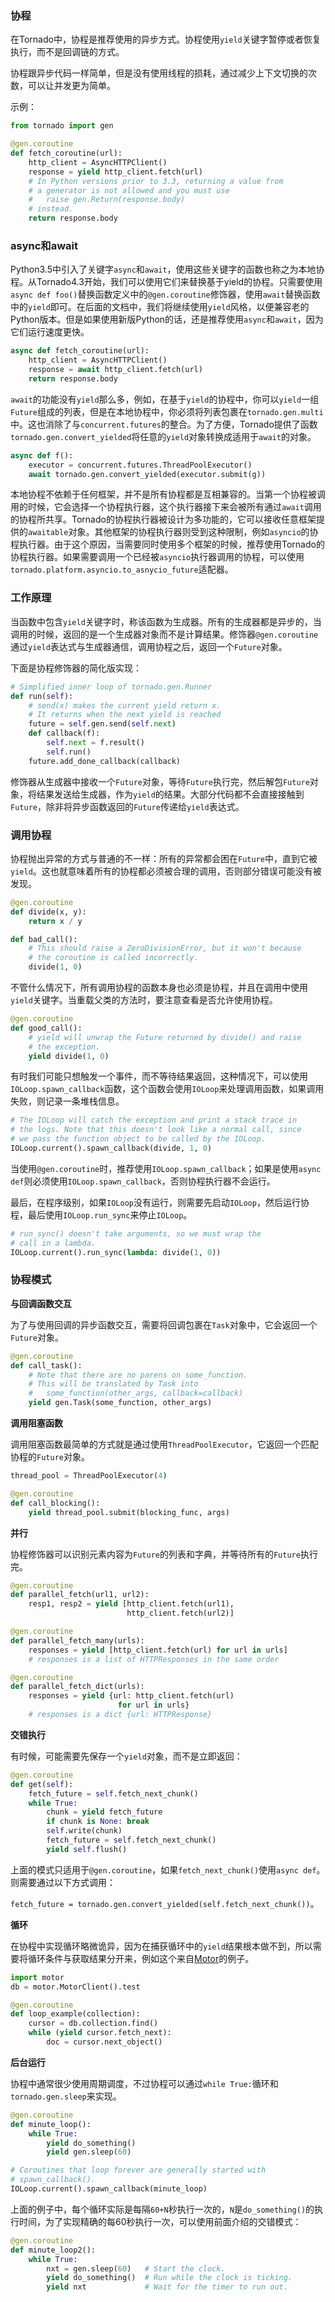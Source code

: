 ### 协程

在Tornado中，协程是推荐使用的异步方式。协程使用`yield`关键字暂停或者恢复执行，而不是回调链的方式。

协程跟异步代码一样简单，但是没有使用线程的损耗，通过减少上下文切换的次数，可以让并发更为简单。

示例：

```python
from tornado import gen

@gen.coroutine
def fetch_coroutine(url):
    http_client = AsyncHTTPClient()
    response = yield http_client.fetch(url)
    # In Python versions prior to 3.3, returning a value from
    # a generator is not allowed and you must use
    #   raise gen.Return(response.body)
    # instead.
    return response.body
```

### async和await

Python3.5中引入了关键字`async`和`await`，使用这些关键字的函数也称之为本地协程。从Tornado4.3开始，我们可以使用它们来替换基于yield的协程。只需要使用`async def foo()`替换函数定义中的`@gen.coroutine`修饰器，使用`await`替换函数中的`yield`即可。在后面的文档中，我们将继续使用`yield`风格，以便兼容老的Python版本。但是如果使用新版Python的话，还是推荐使用`async`和`await`，因为它们运行速度更快。

```python
async def fetch_coroutine(url):
    http_client = AsyncHTTPClient()
    response = await http_client.fetch(url)
    return response.body
```

`await`的功能没有`yield`那么多，例如，在基于`yield`的协程中，你可以`yield`一组`Future`组成的列表，但是在本地协程中，你必须将列表包裹在`tornado.gen.multi`中。这也消除了与`concurrent.futures`的整合。为了方便，Tornado提供了函数`tornado.gen.convert_yielded`将任意的`yield`对象转换成适用于`await`的对象。

```python
async def f():
    executor = concurrent.futures.ThreadPoolExecutor()
    await tornado.gen.convert_yielded(executor.submit(g))
```

本地协程不依赖于任何框架，并不是所有协程都是互相兼容的。当第一个协程被调用的时候，它会选择一个协程执行器，这个执行器接下来会被所有通过`await`调用的协程所共享。Tornado的协程执行器被设计为多功能的，它可以接收任意框架提供的`awaitable`对象。其他框架的协程执行器则受到这种限制，例如`asyncio`的协程执行器。由于这个原因，当需要同时使用多个框架的时候，推荐使用Tornado的协程执行器。如果需要调用一个已经被`asyncio`执行器调用的协程，可以使用`tornado.platform.asyncio.to_asnycio_future`适配器。

### 工作原理

当函数中包含`yield`关键字时，称该函数为生成器。所有的生成器都是异步的，当调用的时候，返回的是一个生成器对象而不是计算结果。修饰器`@gen.coroutine`通过`yield`表达式与生成器通信，调用协程之后，返回一个`Future`对象。

下面是协程修饰器的简化版实现：

```python
# Simplified inner loop of tornado.gen.Runner
def run(self):
    # send(x) makes the current yield return x.
    # It returns when the next yield is reached
    future = self.gen.send(self.next)
    def callback(f):
        self.next = f.result()
        self.run()
    future.add_done_callback(callback)
```

修饰器从生成器中接收一个`Future`对象，等待`Future`执行完，然后解包`Future`对象，将结果发送给生成器，作为`yield`的结果。大部分代码都不会直接接触到`Future`，除非将异步函数返回的`Future`传递给`yield`表达式。

### 调用协程

协程抛出异常的方式与普通的不一样：所有的异常都会困在`Future`中，直到它被`yield`。这也就意味着所有的协程都必须被合理的调用，否则部分错误可能没有被发现。

```python
@gen.coroutine
def divide(x, y):
    return x / y

def bad_call():
    # This should raise a ZeroDivisionError, but it won't because
    # the coroutine is called incorrectly.
    divide(1, 0)
```

不管什么情况下，所有调用协程的函数本身也必须是协程，并且在调用中使用`yield`关键字。当重载父类的方法时，要注意查看是否允许使用协程。

```python
@gen.coroutine
def good_call():
    # yield will unwrap the Future returned by divide() and raise
    # the exception.
    yield divide(1, 0)
```

有时我们可能只想触发一个事件，而不等待结果返回，这种情况下，可以使用`IOLoop.spawn_callback`函数，这个函数会使用`IOLoop`来处理调用函数，如果调用失败，则记录一条堆栈信息。

```python
# The IOLoop will catch the exception and print a stack trace in
# the logs. Note that this doesn't look like a normal call, since
# we pass the function object to be called by the IOLoop.
IOLoop.current().spawn_callback(divide, 1, 0)
```

当使用`@gen.coroutine`时，推荐使用`IOLoop.spawn_callback`；如果是使用`async def`则必须使用`IOLoop.spawn_callback`，否则协程执行器不会运行。

最后，在程序级别，如果`IOLoop`没有运行，则需要先启动`IOLoop`，然后运行协程，最后使用`IOLoop.run_sync`来停止`IOLoop`。

```python
# run_sync() doesn't take arguments, so we must wrap the
# call in a lambda.
IOLoop.current().run_sync(lambda: divide(1, 0))
```

### 协程模式

**与回调函数交互**

为了与使用回调的异步函数交互，需要将回调包裹在`Task`对象中，它会返回一个`Future`对象。

```python
@gen.coroutine
def call_task():
    # Note that there are no parens on some_function.
    # This will be translated by Task into
    #   some_function(other_args, callback=callback)
    yield gen.Task(some_function, other_args)
```

**调用阻塞函数**

调用阻塞函数最简单的方式就是通过使用`ThreadPoolExecutor`，它返回一个匹配协程的`Future`对象。

```python
thread_pool = ThreadPoolExecutor(4)

@gen.coroutine
def call_blocking():
    yield thread_pool.submit(blocking_func, args)
```

**并行**

协程修饰器可以识别元素内容为`Future`的列表和字典，并等待所有的`Future`执行完。

```python
@gen.coroutine
def parallel_fetch(url1, url2):
    resp1, resp2 = yield [http_client.fetch(url1),
                          http_client.fetch(url2)]

@gen.coroutine
def parallel_fetch_many(urls):
    responses = yield [http_client.fetch(url) for url in urls]
    # responses is a list of HTTPResponses in the same order

@gen.coroutine
def parallel_fetch_dict(urls):
    responses = yield {url: http_client.fetch(url)
                        for url in urls}
    # responses is a dict {url: HTTPResponse}
```

**交错执行**

有时候，可能需要先保存一个`yield`对象，而不是立即返回：

```python
@gen.coroutine
def get(self):
    fetch_future = self.fetch_next_chunk()
    while True:
        chunk = yield fetch_future
        if chunk is None: break
        self.write(chunk)
        fetch_future = self.fetch_next_chunk()
        yield self.flush()
```

上面的模式只适用于`@gen.coroutine`，如果`fetch_next_chunk()`使用`async def`。则需要通过以下方式调用：

`fetch_future = tornado.gen.convert_yielded(self.fetch_next_chunk())`。

**循环**

在协程中实现循环略微诡异，因为在捕获循环中的`yield`结果根本做不到，所以需要将循环条件与获取结果分开来，例如这个来自[Motor](https://motor.readthedocs.io/en/stable/)的例子。

```python
import motor
db = motor.MotorClient().test

@gen.coroutine
def loop_example(collection):
    cursor = db.collection.find()
    while (yield cursor.fetch_next):
        doc = cursor.next_object()
```

**后台运行**

协程中通常很少使用周期调度，不过协程可以通过`while True:`循环和`tornado.gen.sleep`来实现。

```python
@gen.coroutine
def minute_loop():
    while True:
        yield do_something()
        yield gen.sleep(60)

# Coroutines that loop forever are generally started with
# spawn_callback().
IOLoop.current().spawn_callback(minute_loop)
```

上面的例子中，每个循环实际是每隔`60+N`秒执行一次的，`N`是`do_something()`的执行时间，为了实现精确的每60秒执行一次，可以使用前面介绍的交错模式：

```python
@gen.coroutine
def minute_loop2():
    while True:
        nxt = gen.sleep(60)   # Start the clock.
        yield do_something()  # Run while the clock is ticking.
        yield nxt             # Wait for the timer to run out.
```

